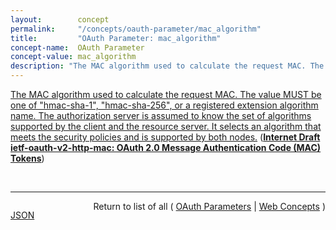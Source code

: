 ```yaml
---
layout:        concept
permalink:     "/concepts/oauth-parameter/mac_algorithm"
title:         "OAuth Parameter: mac_algorithm"
concept-name:  OAuth Parameter
concept-value: mac_algorithm
description: "The MAC algorithm used to calculate the request MAC. The value MUST be one of \"hmac-sha-1\", \"hmac-sha-256\", or a registered extension algorithm name. The authorization server is assumed to know the set of algorithms supported by the client and the resource server. It selects an algorithm that meets the security policies and is supported by both nodes."
---
```


[The MAC algorithm used to calculate the request MAC. The value MUST be one of "hmac-sha-1", "hmac-sha-256", or a registered extension algorithm name. The authorization server is assumed to know the set of algorithms supported by the client and the resource server. It selects an algorithm that meets the security policies and is supported by both nodes.](http://tools.ietf.org/html/draft-ietf-oauth-v2-http-mac#section-4.1 "Read documentation for OAuth Parameter &#34;mac_algorithm&#34;") (**[Internet Draft ietf-oauth-v2-http-mac: OAuth 2.0 Message Authentication Code (MAC) Tokens](/specs/IETF/I-D/ietf-oauth-v2-http-mac "This specification describes how to use MAC Tokens in HTTP requests to access OAuth 2.0 protected resources. An OAuth client willing to access a protected resource needs to demonstrate possession of a cryptographic key by using it with a keyed message digest function to the request. The document also defines a key distribution protocol for obtaining a fresh session key.")**)

<br/>
<hr/>

<p style="float : left"><a href="./mac_algorithm.json" title="JSON representing this particular Web Concept value">JSON</a></p>
<p style="text-align: right">Return to list of all ( <a href="../oauth-parameter/">OAuth Parameters</a> | <a href="../">Web Concepts</a> )</p>
